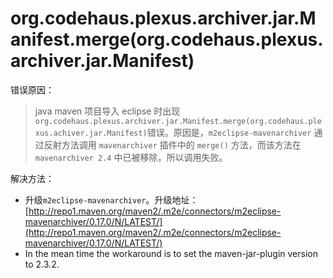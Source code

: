 # org.codehaus.plexus.archiver.jar.Manifest.merge\(org.codehaus.plexus.archiver.jar.Manifest\)

错误原因：

> java maven 项目导入 eclipse 时出现`org.codehaus.plexus.archiver.jar.Manifest.merge(org.codehaus.plexus.achiver.jar.Manifest)`错误。原因是，`m2eclipse-mavenarchiver` 通过反射方法调用 `mavenarchiver` 插件中的 `merge()` 方法，而该方法在 `mavenarchiver 2.4` 中已被移除，所以调用失败。

解决方法：

* 升级`m2eclipse-mavenarchiver`。升级地址：[http://repo1.maven.org/maven2/.m2e/connectors/m2eclipse-mavenarchiver/0.17.0/N/LATEST/](http://repo1.maven.org/maven2/.m2e/connectors/m2eclipse-mavenarchiver/0.17.0/N/LATEST/)  
* In the mean time the workaround is to set the maven-jar-plugin version to 2.3.2.  

